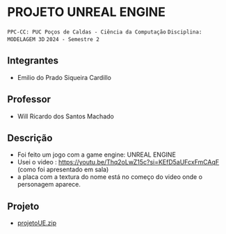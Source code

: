 # PROJETO UNREAL ENGINE

`PPC-CC: PUC Poços de Caldas - Ciência da Computação`
`Disciplina: MODELAGEM 3D`
`2024 - Semestre 2`

## Integrantes

- Emilio do Prado Siqueira Cardillo

## Professor

- Will Ricardo dos Santos Machado

## Descrição

- Foi feito um jogo com a game engine: UNREAL ENGINE
- Usei o video : https://youtu.be/Thq2oLwZ15c?si=KEfD5aUFcxFmCAqF (como foi apresentado em sala)
- a placa com a textura do nome está no começo do video onde o personagem aparece.

## Projeto


- [projetoUE.zip](https://github.com/user-attachments/files/18083620/projetoUE.zip)


